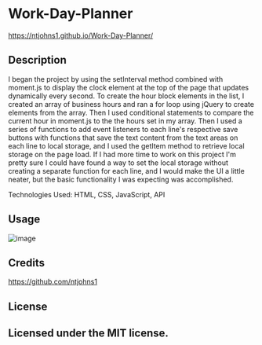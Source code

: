 # Work-Day-Planner

https://ntjohns1.github.io/Work-Day-Planner/


## Description

I began the project by using the setInterval method combined with moment.js to display the clock element at the top of the page that updates dynamically every second. 
To create the hour block elements in the list, I created an array of business hours and ran a for loop using jQuery to create elements from the array.
Then I used conditional statements to compare the current hour in moment.js to the the hours set in my array.
Then I used a series of functions to add event listeners to each line's respective save buttons with functions that save the text content from the text areas on each line to local storage, and I used the getItem method to retrieve local storage on the page load. 
If I had more time to work on this project I'm pretty sure I could have found a way to set the local storage without creating a separate function for each line, and I would make the UI a little neater, but the basic functionality I was expecting was accomplished. 

Technologies Used: HTML, CSS, JavaScript, API


## Usage

![image](https://user-images.githubusercontent.com/77765270/110432208-d43d0180-807c-11eb-8fec-0af49bdf708a.png)


## Credits

https://github.com/ntjohns1


## License

Licensed under the MIT license.
---

